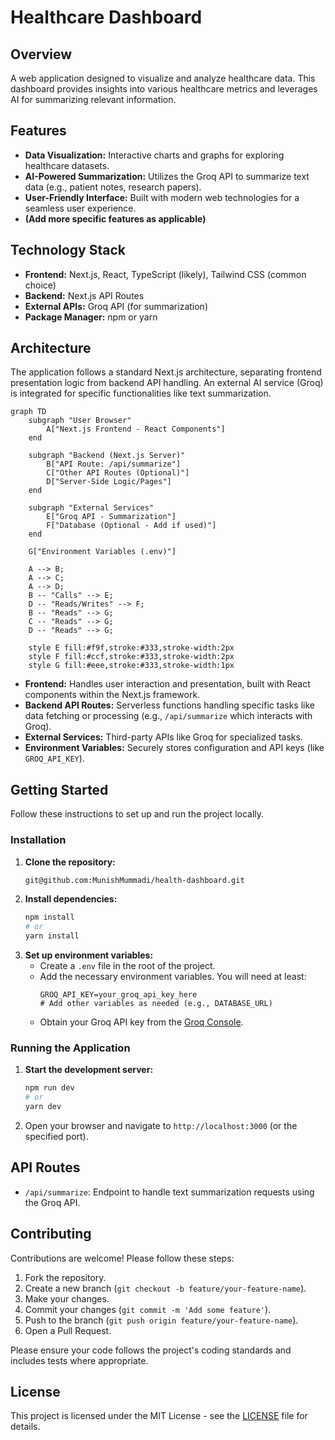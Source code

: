 # Healthcare Dashboard

## Overview

A web application designed to visualize and analyze healthcare data. This dashboard provides insights into various healthcare metrics and leverages AI for summarizing relevant information.

## Features

*   **Data Visualization:** Interactive charts and graphs for exploring healthcare datasets.
*   **AI-Powered Summarization:** Utilizes the Groq API to summarize text data (e.g., patient notes, research papers).
*   **User-Friendly Interface:** Built with modern web technologies for a seamless user experience.
*   **(Add more specific features as applicable)**

## Technology Stack

*   **Frontend:** Next.js, React, TypeScript (likely), Tailwind CSS (common choice)
*   **Backend:** Next.js API Routes
*   **External APIs:** Groq API (for summarization)
*   **Package Manager:** npm or yarn

## Architecture

The application follows a standard Next.js architecture, separating frontend presentation logic from backend API handling. An external AI service (Groq) is integrated for specific functionalities like text summarization.

```mermaid
graph TD
    subgraph "User Browser"
        A["Next.js Frontend - React Components"]
    end

    subgraph "Backend (Next.js Server)"
        B["API Route: /api/summarize"]
        C["Other API Routes (Optional)"]
        D["Server-Side Logic/Pages"]
    end

    subgraph "External Services"
        E["Groq API - Summarization"]
        F["Database (Optional - Add if used)"]
    end

    G["Environment Variables (.env)"]

    A --> B;
    A --> C;
    A --> D;
    B -- "Calls" --> E;
    D -- "Reads/Writes" --> F;
    B -- "Reads" --> G;
    C -- "Reads" --> G;
    D -- "Reads" --> G;

    style E fill:#f9f,stroke:#333,stroke-width:2px
    style F fill:#ccf,stroke:#333,stroke-width:2px
    style G fill:#eee,stroke:#333,stroke-width:1px
```

*   **Frontend:** Handles user interaction and presentation, built with React components within the Next.js framework.
*   **Backend API Routes:** Serverless functions handling specific tasks like data fetching or processing (e.g., `/api/summarize` which interacts with Groq).
*   **External Services:** Third-party APIs like Groq for specialized tasks.
*   **Environment Variables:** Securely stores configuration and API keys (like `GROQ_API_KEY`).

## Getting Started

Follow these instructions to set up and run the project locally.


### Installation

1.  **Clone the repository:**
    ```bash
    git@github.com:MunishMummadi/health-dashboard.git
    ```
2.  **Install dependencies:**
    ```bash
    npm install
    # or
    yarn install
    ```
3.  **Set up environment variables:**
    *   Create a `.env` file in the root of the project.
    *   Add the necessary environment variables. You will need at least:
        ```dotenv
        GROQ_API_KEY=your_groq_api_key_here
        # Add other variables as needed (e.g., DATABASE_URL)
        ```
    *   Obtain your Groq API key from the [Groq Console](https://console.groq.com/keys).

### Running the Application

1.  **Start the development server:**
    ```bash
    npm run dev
    # or
    yarn dev
    ```
2.  Open your browser and navigate to `http://localhost:3000` (or the specified port).

## API Routes

*   `/api/summarize`: Endpoint to handle text summarization requests using the Groq API.

## Contributing

Contributions are welcome! Please follow these steps:

1.  Fork the repository.
2.  Create a new branch (`git checkout -b feature/your-feature-name`).
3.  Make your changes.
4.  Commit your changes (`git commit -m 'Add some feature'`).
5.  Push to the branch (`git push origin feature/your-feature-name`).
6.  Open a Pull Request.

Please ensure your code follows the project's coding standards and includes tests where appropriate.

## License

This project is licensed under the MIT License - see the [LICENSE](LICENSE) file for details.
